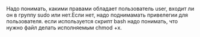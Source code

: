 Надо понимать, какими правами обладает пользователь user, входит ли он в группу sudo или нет.Если нет, надо поднимамать привелегии для пользователя. 
если используется скрипт bash надо понимать, что нужно файл делать исполняемым chmod +x.
